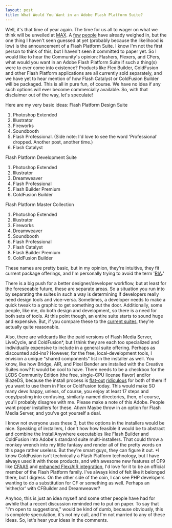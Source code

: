 ```yaml
---
layout: post
title: What Would You Want in an Adobe Flash Platform Suite?
---
```


Well, it's that time of year again. The time for us all to wager on what we think will be unveiled at <a title="Adobe MAX 2009" href="http://max.adobe.com/">MAX</a>. A <a title="Peter Elst - Adobe MAX 2009 Predictions" href="http://www.peterelst.com/blog/2009/08/18/adobe-max-2009-predictions/">few</a> <a title="The Back Button - 24 Predictions for Adobe MAX 2009" href="http://thebackbutton.com/post_oldblogpost_91">people</a> have already weighed in, but the one thing I haven't seen guessed at yet (probably because the likelihood is low) is the announcement of a Flash Platform Suite. I know I'm not the first person to think of this, but I haven't seen it committed to paper yet. So I would like to hear the Community's opinion: Flashers, Flexers, and CFers, what would you want in an Adobe Flash Platform Suite if such a thing(s) were to ever come into existence? Products like Flex Builder, ColdFusion and other Flash Platform applications are all currently sold separately, and we have yet to hear mention of how Flash Catalyst or ColdFusion Builder will be packaged. This is all in pure fun, of course. We have no idea if any such options will ever become commercially available. So, with that disclaimer out of the way, let's speculate!  

Here are my very basic ideas: Flash Platform Design Suite 

1. Photoshop Extended 
2. Illustrator 
3. Fireworks 
4. Soundbooth 
5. Flash Professional. (Side note: I'd love to see the word 'Professional' dropped. Another post, another time.) 
6. Flash Catalyst  

Flash Platform Development Suite 
1. Photoshop Extended 
2. Illustrator 
3. Dreamweaver 
4. Flash Professional 
5. Flash Builder Premium 
6. ColdFusion Builder 

Flash Platform Master Collection 

1. Photoshop Extended 
2. Illustrator 
3. Fireworks 
4. Dreamweaver 
5. Soundbooth 
6. Flash Professional 
7. Flash Catalyst 
8. Flash Builder Premium 
9. ColdFusion Builder 

These names are pretty basic, but in my opinion, they're intuitive, they fit current package offerings, and I'm personally trying to avoid the term '<a title="Visualrinse - The RIA is Dead, Long Live the RIA" href="http://visualrinse.com/2009/05/19/the-ria-is-dead-long-live-the-ria/">RIA</a>.' 

There is a big push for a better designer/developer workflow, but at least for the foreseeable future, these are separate areas. So a situation you run into by separating the suites in such a way is determining if developers really need design tools and vice-versa. Sometimes, a developer needs to make a quick tweak to a graphic to get something out the door. Additionally, some people, like me, do both design and development, so there is a need for both sets of tools. At this point though, an entire suite starts to sound huge and expensive. But, if you compare these to the <a title="Adobe.com - Creative Suite Comparisons" href="http://www.adobe.com/products/creativesuite/compare/">current suites</a>, they're actually quite reasonable. 

Also, there are wildcards like the paid versions of Flash Media Server, LiveCycle, and ColdFusion*, but I think they are each too specialized and individually expensive to include in a general suite offering. Perhaps as discounted add-ins? However, for the free, local-development tools, I envision a unique "shared components" list in the installer as well. You know, like how Bridge, AIR, and Pixel Bender are installed with the Creative Suites now? It would be cool to have. There needs to be a checkbox for the LCDS Community Edition (the free, single-CPU license flavor) and/or BlazeDS, because the install process is <a title="Adobe Help - LCDS 2.6.1 Install notes" href="http://help.adobe.com/en_US/livecycle/8.2/lcds_installation.html">flat-out</a> <a title="Adobe Open Source - BlazeDS Installation Guide" href="http://opensource.adobe.com/wiki/display/blazeds/BlazeDS+3+Installation+Guide">ridiculous</a> for both of them if you want to use them in Flex or ColdFusion today. This would make SO many devs happy, unless, of course, you enjoy at least 17 steps and copy/pasting into confusing, similarly-named directories, then, of course, you'll probably disagree with me. Please make a note of this Adobe. People want proper installers for these. *Ahem* Maybe throw in an option for Flash Media Server, and you've got yourself a deal.

I know not everyone uses these 3, but the options in the installers would be nice. Speaking of installers, I don't how how feasible it would be to abstract and combine the InstallAnywhere executables like Flash Builder and ColdFusion into Adobe's standard suite multi-installers. That could throw a monkey wrench into my little fantasy and render all of the pretty words on this page rather useless. But they're smart guys, they can figure it out.  *I know ColdFusion isn't technically a Flash Platform technology, but I have always used it with those products, and with awesome new features of CF9 like <a title="Ray Camden - CFAAS Example" href="http://www.coldfusionjedi.com/index.cfm/2009/7/13/CFaaS-Demo--Dead-Bike">CFAAS</a> and <a title="ColdFusion 9 Docs - Flex/AIR integration" href="http://help.adobe.com/en_US/ColdFusion/9.0/Developing/WSB1189F46-5419-49c3-9E8C-ABCEFA6BE4B8.html">enhanced Flex/AIR integration</a>, I'd love for it to be an official member of the Flash Platform family. I've always kind of felt like it belonged there, but I digress. On the other side of the coin, I can see PHP developers wanting to do a substitution for CF or something as well. Perhaps an 'either/or' with CFBuilder and Dreamweaver? 

Anyhoo, this is just an idea myself and some other people have had for awhile that a recent discussion reminded me to put on paper. To say that "I'm open to suggestions," would be kind of dumb, because obviously, this is complete speculation, it's not my call, and I'm not married to any of these ideas. So, let's hear your ideas in the comments.
